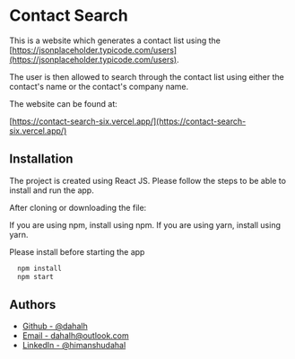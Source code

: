 # Contact Search

This is a website which generates a contact list using the
[https://jsonplaceholder.typicode.com/users](https://jsonplaceholder.typicode.com/users).

The user is then allowed to search through the contact list using either the contact's name
or the contact's company name.

The website can be found at:

[https://contact-search-six.vercel.app/](https://contact-search-six.vercel.app/)

## Installation

The project is created using React JS. Please follow the steps
to be able to install and run the app.

After cloning or downloading the file:

If you are using npm, install using npm. If you are using yarn,
install using yarn.

Please install before starting the app

```bash
  npm install
  npm start
```

## Authors

- [Github - @dahalh](https://www.github.com/dahalh)
- [Email - dahalh@outlook.com](mailto:dahalh@outlook.com)
- [LinkedIn - @himanshudahal](https://www.linkedin.com/in/himanshudahal/)
